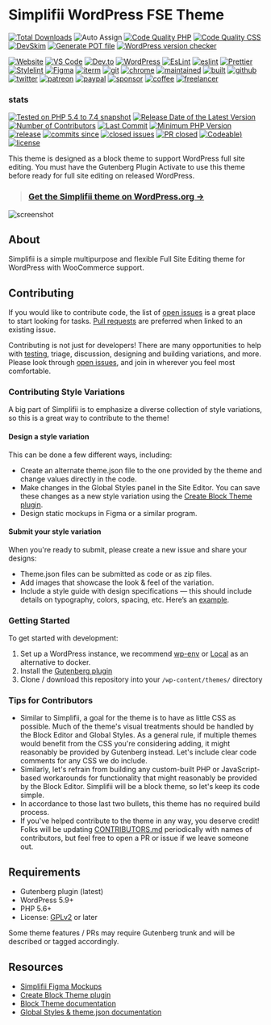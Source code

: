 # Simplifii WordPress FSE Theme

<div aria-hidden="true">


[![Total Downloads](http://poser.pugx.org/leogopal/simplifii/downloads)](https://packagist.org/packages/leogopal/simplifii)
![Auto Assign](https://github.com/leogopal/simplifii/actions/workflows/auto-assign.yml/badge.svg?style=for-the-badge)
[![Code Quality PHP](https://github.com/leogopal/simplifii/actions/workflows/lint-php.yml/badge.svg?style=for-the-badge)](https://github.com/leogopal/simplifii/actions/workflows/lint-php.yml)
[![Code Quality CSS](https://github.com/leogopal/simplifii/actions/workflows/lint-css.yml/badge.svg?style=for-the-badge)](https://github.com/leogopal/simplifii/actions/workflows/lint-css.yml)
[![DevSkim](https://github.com/leogopal/simplifii/actions/workflows/devskim.yml/badge.svg?style=for-the-badge)](https://github.com/leogopal/simplifii/actions/workflows/devskim.yml)
[![Generate POT file](https://github.com/leogopal/simplifii/actions/workflows/pot.yml/badge.svg?style=for-the-badge)](https://github.com/leogopal/simplifii/actions/workflows/pot.yml)
[![WordPress version checker](https://github.com/leogopal/simplifii/actions/workflows/wp-version-checker.yml/badge.svg?style=for-the-badge)](https://github.com/leogopal/simplifii/actions/workflows/wp-version-checker.yml)
	
[![Website](https://img.shields.io/badge/website-000000?style=for-the-badge&logo=About.me&logoColor=white)](https://leogopal.com)
[![VS Code](https://img.shields.io/badge/Visual_Studio_Code-0078D4?style=for-the-badge&logo=visual%20studio%20code&logoColor=white)]()
[![Dev.to](https://img.shields.io/badge/dev.to-0A0A0A?style=for-the-badge&logo=devdotto&logoColor=white)]()
[![WordPress](https://img.shields.io/badge/Wordpress-21759B?style=for-the-badge&logo=wordpress&logoColor=white)]()
[![EsLint](https://img.shields.io/badge/Editor%20Config-E0EFEF?style=for-the-badge&logo=editorconfig&logoColor=000)]()
[![eslint](https://img.shields.io/badge/eslint-3A33D1?style=for-the-badge&logo=eslint&logoColor=white)]()
[![Prettier](https://img.shields.io/badge/prettier-1A2C34?style=for-the-badge&logo=prettier&logoColor=F7BA3E)]()
[![Stylelint](https://img.shields.io/badge/stylelint-000?style=for-the-badge&logo=stylelint&logoColor=white)]()
[![Figma](https://img.shields.io/badge/Figma-F24E1E?style=for-the-badge&logo=figma&logoColor=white)]()
[![iterm](https://img.shields.io/badge/iTerm2-000000?style=for-the-badge&logo=iterm2&logoColor=white)]()
[![git](https://img.shields.io/badge/GIT-E44C30?style=for-the-badge&logo=git&logoColor=white)]()
[![chrome](https://img.shields.io/badge/Google_chrome-4285F4?style=for-the-badge&logo=Google-chrome&logoColor=white)]()
[![maintained](https://img.shields.io/badge/Maintained%3F-yes-green?style=for-the-badge)]()
[![built](http://ForTheBadge.com/images/badges/built-with-love.svg?style=for-the-badge)]()
[![github](https://img.shields.io/badge/GitLab-330F63?style=for-the-badge&logo=gitlab&logoColor=white)]()
[![twitter](https://img.shields.io/badge/Twitter-1DA1F2?style=for-the-badge&logo=twitter&logoColor=white)]()
[![patreon](https://img.shields.io/badge/Patreon-F96854?style=for-the-badge&logo=patreon&logoColor=white)](https://www.patreon.com/leogopal)
[![paypal](https://img.shields.io/badge/PayPal-00457C?style=for-the-badge&logo=paypal&logoColor=white)]()
[![sponsor](https://img.shields.io/badge/sponsor-30363D?style=for-the-badge&logo=GitHub-Sponsors&logoColor=#white)]()
[![coffee](https://img.shields.io/badge/Buy_Me_A_Coffee-FFDD00?style=for-the-badge&logo=buy-me-a-coffee&logoColor=black)](https://www.buymeacoffee.com/leogopal)
[![freelancer](https://img.shields.io/badge/Freelancer-29B2FE?style=for-the-badge&logo=Freelancer&logoColor=white)]()

### stats

[![Tested on PHP 5.4 to 7.4 snapshot](https://img.shields.io/badge/tested%20on-PHP%205.4%20|%205.5%20|%205.6%20|%207.0%20|%207.1%20|%207.2%20|%207.3%20|%207.4snapshot-green.svg?maxAge=2419200&style=for-the-badge)](https://github.com/leogopal/simplifii/actions/workflows/lint-php.yml)
[![Release Date of the Latest Version](https://img.shields.io/github/release-date/leogopal/simplifii.svg?maxAge=1800&style=for-the-badge)](https://github.com/leogopal/simplifii/releases)
[![Number of Contributors](https://img.shields.io/github/contributors/leogopal/simplifii.svg?maxAge=3600&style=for-the-badge)](https://github.com/leogopal/simplifii/graphs/contributors)
[![Last Commit](https://img.shields.io/github/last-commit/leogopal/simplifii/main.svg?style=for-the-badge)](https://github.com/leogopal/simplifii/commits/main)
[![Minimum PHP Version](https://img.shields.io/packagist/php-v/leogopal/simplifii.svg?maxAge=3600&style=for-the-badge)](https://packagist.org/packages/leogopal/simplifii)
[![release](https://img.shields.io/github/release/leogopal/simplifii.svg?style=for-the-badge)]()
[![commits since](https://img.shields.io/github/commits-since/leogopal/simplifii/v1.1.0.svg?style=for-the-badge)]()
[![closed issues](https://img.shields.io/github/issues-closed/leogopal/simplifii.svg?style=for-the-badge)]()
[![PR closed](https://img.shields.io/github/issues-pr-closed/leogopal/simplifii.svg?style=for-the-badge)]()
[![Codeable](https://shields.io/badge/codeable-grey?logo=data:image/webp;base64,UklGRpgAAABXRUJQVlA4TIsAAAAvGUAGEC9AkG3T+dOc8BrzTyBps61/gZc9ZAEmQxlAFPnz9BbA7rCUu1g4qm3baS5NwGEtBNQ5EiCJgO7fy2ujCIjoP9q2baMk5dZD9H/ThY7Q+Q7tvbcxWE9u7sjLmph7FwYTbi68TAwXfuDEiJ1j0dyr4iZlwkcFN8kpdLKRZCSaCWbcgqVSesgTAA==&style=for-the-badge?style=for-the-badge))]()
[![license](https://img.shields.io/github/license/leogopal/simplifii.svg?style=for-the-badge)]()
	
</div>

This theme is designed as a block theme to support WordPress full site editing. You must have the Gutenberg Plugin Activate to use this theme before ready for full site editing on released WordPress.

> ### [**Get the Simplifii theme on WordPress.org →**](https://wordpress.org/themes/simplifii/)

![screenshot](https://user-images.githubusercontent.com/4948323/187812605-6ba0c71d-a08c-4123-91eb-42ff7373ba89.png)

## About

Simplifii is a simple multipurpose and flexible Full Site Editing theme for WordPress with WooCommerce support.

## Contributing

If you would like to contribute code, the list of [open issues](https://github.com/leogopal/simplifii/issues) is a great place to start looking for tasks. [Pull requests](https://github.com/leogopal/simplifii/pulls) are preferred when linked to an existing issue.

Contributing is not just for developers! There are many opportunities to help with [testing](#getting-started), triage, discussion, designing and building variations, and more. Please look through [open issues](https://github.com/leogopal/simplifii/issues), and join in wherever you feel most comfortable.

### Contributing Style Variations

A big part of Simplifii is to emphasize a diverse collection of style variations, so this is a great way to contribute to the theme!

#### Design a style variation

This can be done a few different ways, including:

-   Create an alternate theme.json file to the one provided by the theme and change values directly in the code.
-   Make changes in the Global Styles panel in the Site Editor. You can save these changes as a new style variation using the [Create Block Theme plugin](https://wordpress.org/plugins/create-block-theme/).
-   Design static mockups in Figma or a similar program.

#### Submit your style variation

When you're ready to submit, please create a new issue and share your designs:

-   Theme.json files can be submitted as code or as zip files.
-   Add images that showcase the look & feel of the variation.
-   Include a style guide with design specifications — this should include details on typography, colors, spacing, etc. Here’s an [example](https://www.figma.com/community/file/1136340417938880987).

### Getting Started

To get started with development:

1.  Set up a WordPress instance, we recommend [wp-env](https://developer.wordpress.org/block-editor/handbook/tutorials/devenv/) or [Local](https://localwp.com/) as an alternative to docker.
2.  Install the [Gutenberg plugin](https://wordpress.org/plugins/gutenberg/)
3.  Clone / download this repository into your `/wp-content/themes/` directory

### Tips for Contributors

-   Similar to Simplifii, a goal for the theme is to have as little CSS as possible. Much of the theme's visual treatments should be handled by the Block Editor and Global Styles. As a general rule, if multiple themes would benefit from the CSS you're considering adding, it might reasonably be provided by Gutenberg instead. Let's include clear code comments for any CSS we do include.
-   Similarly, let's refrain from building any custom-built PHP or JavaScript-based workarounds for functionality that might reasonably be provided by the Block Editor. Simplifii will be a block theme, so let's keep its code simple.
-   In accordance to those last two bullets, this theme has no required build process.
-   If you've helped contribute to the theme in any way, you deserve credit! Folks will be updating [CONTRIBUTORS.md](CONTRIBUTORS.md) periodically with names of contributors, but feel free to open a PR or issue if we leave someone out.

## Requirements

-   Gutenberg plugin (latest)
-   WordPress 5.9+
-   PHP 5.6+
-   License: [GPLv2](http://www.gnu.org/licenses/gpl-2.0.html) or later

Some theme features / PRs may require Gutenberg trunk and will be described or tagged accordingly.

## Resources

-   [Simplifii Figma Mockups](https://www.figma.com/file/OxgciXlJT84BH1083xFjCY/Simplifii-Theme?node-id=301%3A469)
-   [Create Block Theme plugin](https://github.com/WordPress/create-block-theme)
-   [Block Theme documentation](https://developer.wordpress.org/block-editor/how-to-guides/themes/block-theme-overview)
-   [Global Styles & theme.json documentation](https://developer.wordpress.org/block-editor/how-to-guides/themes/theme-json/)
